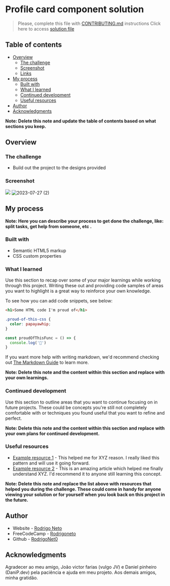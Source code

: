 # Profile card component solution

> Please, complete this file with [CONTRIBUTING.md](./CONTRIBUTING.md) instructions
> Click here to access [solution file](./solution) 

## Table of contents

- [Overview](#overview)
  - [The challenge](#the-challenge)
  - [Screenshot](#screenshot)
  - [Links](#links)
- [My process](#my-process)
  - [Built with](#built-with)
  - [What I learned](#what-i-learned)
  - [Continued development](#continued-development)
  - [Useful resources](#useful-resources)
- [Author](#author)
- [Acknowledgments](#acknowledgments)

**Note: Delete this note and update the table of contents based on what sections you keep.**

## Overview

### The challenge

- Build out the project to the designs provided

### Screenshot

![](./solution/screenshot.jpg)
![2023-07-27 (2)](https://github.com/RodrigoNet0/profile_card_challenge/assets/134714036/a2058941-1d41-4bff-82a4-3ea1d3de2175)



## My process

**Note: Here you can describe your process to get done the challenge, like: split tasks, get help from someone, etc .**

### Built with

- Semantic HTML5 markup
- CSS custom properties
  
### What I learned

Use this section to recap over some of your major learnings while working through this project. Writing these out and providing code samples of areas you want to highlight is a great way to reinforce your own knowledge.

To see how you can add code snippets, see below:

```html
<h1>Some HTML code I'm proud of</h1>
```
```css
.proud-of-this-css {
  color: papayawhip;
}
```
```js
const proudOfThisFunc = () => {
  console.log('🎉')
}
```

If you want more help with writing markdown, we'd recommend checking out [The Markdown Guide](https://www.markdownguide.org/) to learn more.

**Note: Delete this note and the content within this section and replace with your own learnings.**

### Continued development

Use this section to outline areas that you want to continue focusing on in future projects. These could be concepts you're still not completely comfortable with or techniques you found useful that you want to refine and perfect.

**Note: Delete this note and the content within this section and replace with your own plans for continued development.**

### Useful resources

- [Example resource 1](https://www.example.com) - This helped me for XYZ reason. I really liked this pattern and will use it going forward.
- [Example resource 2](https://www.example.com) - This is an amazing article which helped me finally understand XYZ. I'd recommend it to anyone still learning this concept.

**Note: Delete this note and replace the list above with resources that helped you during the challenge. These could come in handy for anyone viewing your solution or for yourself when you look back on this project in the future.**

## Author

- Website - [Rodrigo Neto](https://www.your-site.com)
- FreeCodeCamp - [Rodrigoneto](https://www.freecodecamp.org/portuguese/Rodrigoneto)
- Github - [RodrigoNet0](https://github.com/RodrigoNet0)

## Acknowledgments

Agradecer ao meu amigo, João victor farias (vulgo JV) e Daniel pinheiro (DaniP.dev) pela paciência e ajuda em meu projeto.
Aos demais amigos, minha gratidão.


